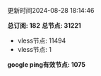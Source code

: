 更新时间2024-08-28 18:14:46

**总订阅: 182**
**总节点: 31221**
- vless节点: 11494
- vless节点: 1

**google ping有效节点: 1075**
